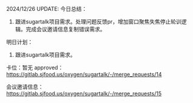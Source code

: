 2024/12/26 UPDATE:
今日总结：

1. 跟进sugartalk项目需求。处理问题反馈pr，增加窗口聚焦失焦停止轮训逻辑。完成会议邀请信息复制错误需求。

明日计划：

1. 跟进sugartalk项目需求。

卡位：暂无
approved：
https://gitlab.sjfood.us/oxygen/sugartalk/-/merge_requests/14

会议邀请信息：
https://gitlab.sjfood.us/oxygen/sugartalk/-/merge_requests/15

